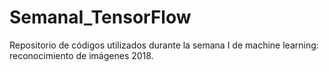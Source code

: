# SemanaI_TensorFlow
Repositorio de códigos utilizados durante la semana I de machine learning: reconocimiento de imágenes 2018.
